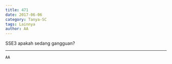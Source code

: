 ```yaml
---
title: 471
date: 2017-06-06
category: Tanya-SC
tags: Lainnya
author: AA
---
```


SSE3 apakah sedang gangguan?

---



`AA`

